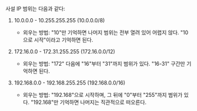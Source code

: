 사설 IP 범위는 다음과 같다:

1. 10.0.0.0 - 10.255.255.255 (10.0.0.0/8)
   - 외우는 방법: "10"만 기억하면 나머지 범위는 전부 열려 있어 어렵지 않다. "10으로 시작"이라고 기억하면 된다.

2. 172.16.0.0 - 172.31.255.255 (172.16.0.0/12)
   - 외우는 방법: "172" 다음에 "16"부터 "31"까지 범위가 있다. "16-31" 구간만 기억하면 된다.

3. 192.168.0.0 - 192.168.255.255 (192.168.0.0/16)
   - 외우는 방법: "192.168"으로 시작하며, 그 뒤에 "0"부터 "255"까지 범위가 있다. "192.168"만 기억하면 나머지는 직관적으로 떠오른다.
